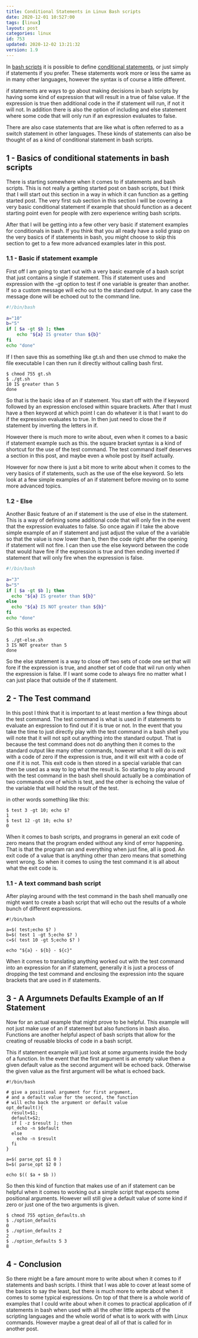 ```yaml
---
title: Conditional Statements in Linux Bash scripts
date: 2020-12-01 10:527:00
tags: [linux]
layout: post
categories: linux
id: 753
updated: 2020-12-02 13:21:32
version: 1.9
---
```


In [bash scripts](/2020/11/27/bash-scripts/) it is possible to define [conditional statements](https://ryanstutorials.net/bash-scripting-tutorial/bash-if-statements.php), or just simply if statements if you prefer. These statements work more or less the same as in many other languages, however the syntax is of course a little different.

if statements are ways to go about making decisions in bash scripts by having some kind of expression that will result in a true of false value. If the expression is true then additional code in the if statement will run, if not it will not. In addition there is also the option of including and else statement where some code that will only run if an expression evaluates to false. 

There are also case statements that are like what is often referred to as a switch statement in other languages. These kinds of statements can also be thought of as a kind of conditional statement in bash scripts.

<!-- more -->

## 1 - Basics of conditional statements in bash scripts

There is starting somewhere when it comes to if statements and bash scripts. This is not really a getting started post on bash scripts, but I think that I will start out this section in a way in which it can function as a getting started post. The very first sub section in this section I will be covering a very basic conditional statement if example that should function as a decent starting point even for people with zero experience writing bash scripts.

After that I will be getting into a few other very basic if statement examples for conditionals in bash. If you think that you all ready have a solid grasp on the very basics of if statements in bash, you might choose to skip this section to get to a few more advanced examples later in this post.


### 1.1 - Basic if statement example

First off I am going to start out with a very basic example of a bash script that just contains a single if statement. This if statement uses and expression with the -gt option to test if one variable is greater than another. If so a custom message will echo out to the standard output. In any case the message done will be echoed out to the command line.

```bash
#!/bin/bash
 
a="10"
b="5"
if [ $a -gt $b ]; then
    echo "${a} IS greater than ${b}"
fi
echo "done"
```

If I then save this as something like gt.sh and then use chmod to make the file executable I can then run it directly without calling bash first.

```
$ chmod 755 gt.sh
$ ./gt.sh
10 IS greater than 5
done
```

So that is the basic idea of an if statement. You start off with the if keyword followed by an expression enclosed within square brackets. After that I must have a then keyword at which point I can do whatever it is that I want to do if the expression evaluates to true. In then just need to close the if statement by inverting the letters in if.

However there is much more to write about, even when it comes to a basic if statement example such as this. the square bracket syntax is a kind of shortcut for the use of the test command. The test command itself deserves a section in this post, and maybe even a whole post by itself actually.

However for now there is just a bit more to write about when it comes to the very basics of if statements, such as the use of the else keyword. So lets look at a few simple examples of an if statement before moving on to some more advanced topics.

### 1.2 - Else

Another Basic feature of an if statement is the use of else in the statement. This is a way of defining some additional code that will only fire in the event that the expression evaluates to false. So once again if I take the above simple example of an if statement and just adjust the value of the a variable so that the value is now lower than b, then the code right after the opening if statement will not fire. I can then use the else keyword between the code that would have fire if the expression is true and then ending inverted if statement that will only fire when the expression is false.

```bash
#!/bin/bash
 
a="3"
b="5"
if [ $a -gt $b ]; then
  echo "${a} IS greater than ${b}"
else
  echo "${a} IS NOT greater than ${b}"
fi
echo "done"
```

So this works as expected.

```
$ ./gt-else.sh
3 IS NOT greater than 5
done
```

So the else statement is a way to close off two sets of code one set that will fore if the expression is true, and another set of code that wil run only when the expression is false. If I want some code to always fire no matter what I can just place that outside of the if statement.

## 2 - The Test command

In this post I think that it is important to at least mention a few things about the test command. The test command is what is used in if statements to evaluate an expression to find out if it is true or not. In the event that you take the time to just directly play with the test command in a bash shell you will note that it will not spit out anything into the standard output. That is because the test command does not do anything then it comes to the standard output like many other commands, however what it will do is exit with a code of zero if the expression is true, and it will exit with a code of one if it is not. This exit code is then stored in a special variable that can then be used as a way to log what the result is. So starting to play around with the test command in the bash shell should actually be a combination of two commands one of which is test, and the other is echoing the value of the variable that will hold the result of the test.

in other words something like this:

```
$ test 3 -gt 10; echo $?
1
$ test 12 -gt 10; echo $?
0
```

When it comes to bash scripts, and programs in general an exit code of zero means that the program ended without any kind of error happening. That is that the program ran and everything when just fine, all is good. An exit code of a value that is anything other than zero means that something went wrong. So when it comes to using the test command it is all about what the exit code is.

### 1.1 - A text command bash script

After playing around with the test command in the bash shell manually one might want to create a bash script that will echo out the results of a whole bunch of different expressions.

```
#!/bin/bash
 
a=$( test;echo $? )
b=$( test 1 -gt 5;echo $? )
c=$( test 10 -gt 5;echo $? )
 
echo "${a} - ${b} - ${c}"
```

When it comes to translating anything worked out with the test command into an expression for an if statement, generally it is just a process of dropping the test command and enclosing the expression into the square brackets that are used in if statements.


## 3 - A Argumnets Defaults Example of an If Statement

Now for an actual example that might prove to be helpful. This example will not just make use of an if statement but also functions in bash also. Functions are another helpful aspect of bash scripts that allow for the creating of reusable blocks of code in a bash script.

This if statement example will just look at some arguments inside the body of a function. In the event that the first argument is an empty value then a given default value as the second argument will be echoed back. Otherwise the given value as the first argument will be what is echoed back.

```
#!/bin/bash
 
# give a positional argument for first argument,
# and a default value for the second, the function
# will echo back the argument or default value
opt_default(){
  result=$1;
  default=$2;
  if [ -z $result ]; then
    echo -n $default
  else
    echo -n $result
  fi
}
 
a=$( parse_opt $1 0 )
b=$( parse_opt $2 0 )
 
echo $(( $a + $b ))
```

So then this kind of function that makes use of an if statement can be helpful when it comes to working out a simple script that expects some positional arguments. However will still give a default value of some kind if zero or just one of the two arguments is given.

```
$ chmod 755 option_defaults.sh
$ ./option_defaults
0
$ ./option_defaults 2
2
$ ./option_defaults 5 3
8
```

## 4 - Conclusion

So there might be a fare amount more to write about when it comes to if statements and bash scripts. I think that I was able to cover at least some of the basics to say the least, but there is much more to write about when it comes to some typical expressions. On top of that there is a whole world of examples that I could write about when it comes to practical application of if statements in bash when used with all the other little aspects of the scripting languages and the whole world of what is to work with with Linux commands. However maybe a great deal of all of that is called for in another post.
